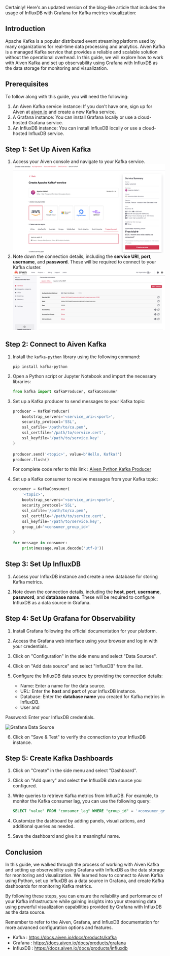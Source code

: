 Certainly! Here's an updated version of the blog-like article that includes the usage of InfluxDB with Grafana for Kafka metrics visualization:

## Introduction

Apache Kafka is a popular distributed event streaming platform used by many organizations for real-time data processing and analytics. Aiven Kafka is a managed Kafka service that provides a reliable and scalable solution without the operational overhead. In this guide, we will explore how to work with Aiven Kafka and set up observability using Grafana with InfluxDB as the data storage for monitoring and visualization.

## Prerequisites

To follow along with this guide, you will need the following:

1. An Aiven Kafka service instance: If you don't have one, sign up for Aiven at [aiven.io](https://aiven.io) and create a new Kafka service.
2. A Grafana instance: You can install Grafana locally or use a cloud-hosted Grafana service.
3. An InfluxDB instance: You can install InfluxDB locally or use a cloud-hosted InfluxDB service.

## Step 1: Set Up Aiven Kafka

1. Access your Aiven console and navigate to your Kafka service.
![plot](./images/kafkaservice_homepage.png)
2. Note down the connection details, including the **service URI**, **port**, **username**, and **password**. These will be required to connect to your Kafka cluster.
![plot](./images/download_certificates.png)

## Step 2: Connect to Aiven Kafka

1. Install the `kafka-python` library using the following command:
   ```
   pip install kafka-python
   ```

2. Open a Python script or Jupyter Notebook and import the necessary libraries:
   ```python
   from kafka import KafkaProducer, KafkaConsumer
   ```

3. Set up a Kafka producer to send messages to your Kafka topic:
   ```python
   producer = KafkaProducer(
       bootstrap_servers='<service_uri>:<port>',
       security_protocol='SSL',
       ssl_cafile='/path/to/ca.pem',
       ssl_certfile='/path/to/service.cert',
       ssl_keyfile='/path/to/service.key'
   )

   producer.send('<topic>', value=b'Hello, Kafka!')
   producer.flush()
   ```
   For complete code refer to this link : [Aiven Python Kafka Producer](./kafka_producer_aiven.py)

4. Set up a Kafka consumer to receive messages from your Kafka topic:
   ```python
   consumer = KafkaConsumer(
       '<topic>',
       bootstrap_servers='<service_uri>:<port>',
       security_protocol='SSL',
       ssl_cafile='/path/to/ca.pem',
       ssl_certfile='/path/to/service.cert',
       ssl_keyfile='/path/to/service.key',
       group_id='<consumer_group_id>'
   )

   for message in consumer:
       print(message.value.decode('utf-8'))
   ```

## Step 3: Set Up InfluxDB

1. Access your InfluxDB instance and create a new database for storing Kafka metrics.

2. Note down the connection details, including the **host**, **port**, **username**, **password**, and **database name**. These will be required to configure InfluxDB as a data source in Grafana.

## Step 4: Set Up Grafana for Observability

1. Install Grafana following the official documentation for your platform.

2. Access the Grafana web interface using your browser and log in with your credentials.

3. Click on "Configuration" in the side menu and select "Data Sources".

4. Click on "Add data source" and select "InfluxDB" from the list.

5. Configure the InfluxDB data source by providing the connection details:
   - Name: Enter a name for the data source.
   - URL: Enter the **host** and **port** of your InfluxDB instance.
   - Database: Enter the **database name** you created for Kafka metrics in InfluxDB.
   - User and

 Password: Enter your InfluxDB credentials.

   ![Grafana Data Source](screenshots/grafana_influxdb_data_source.png)

6. Click on "Save & Test" to verify the connection to your InfluxDB instance.

## Step 5: Create Kafka Dashboards

1. Click on "Create" in the side menu and select "Dashboard".

2. Click on "Add query" and select the InfluxDB data source you configured.

3. Write queries to retrieve Kafka metrics from InfluxDB. For example, to monitor the Kafka consumer lag, you can use the following query:
   ```sql
   SELECT "value" FROM "consumer_lag" WHERE "group_id" = '<consumer_group_id>'
   ```

4. Customize the dashboard by adding panels, visualizations, and additional queries as needed.

5. Save the dashboard and give it a meaningful name.

## Conclusion

In this guide, we walked through the process of working with Aiven Kafka and setting up observability using Grafana with InfluxDB as the data storage for monitoring and visualization. We learned how to connect to Aiven Kafka using Python, set up InfluxDB as a data source in Grafana, and create Kafka dashboards for monitoring Kafka metrics.

By following these steps, you can ensure the reliability and performance of your Kafka infrastructure while gaining insights into your streaming data using powerful visualization capabilities provided by Grafana with InfluxDB as the data source.

Remember to refer to the Aiven, Grafana, and InfluxDB documentation for more advanced configuration options and features.

- Kafka : https://docs.aiven.io/docs/products/kafka 
- Grafana : https://docs.aiven.io/docs/products/grafana 
- InfluxDB : https://docs.aiven.io/docs/products/influxdb 
